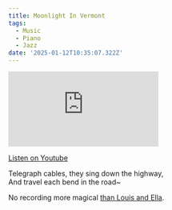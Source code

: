 ```yaml
---
title: Moonlight In Vermont
tags:
  - Music
  - Piano
  - Jazz
date: '2025-01-12T10:35:07.322Z'
---
```


<iframe src="https://www.youtube-nocookie.com/embed/rMZknVwOEDM?modestbranding=1&showinfo=0&rel=0" title="YouTube video player" frameborder="0" allow="accelerometer; autoplay; encrypted-media; gyroscope; picture-in-picture;" allowfullscreen className="youtube_video"></iframe>

[Listen on Youtube](https://youtu.be/rMZknVwOEDM)

Telegraph cables, they sing down the highway, <br/>
And travel each bend in the road~

No recording more magical [than Louis and Ella](https://youtu.be/WJCw-lvuS-c).
